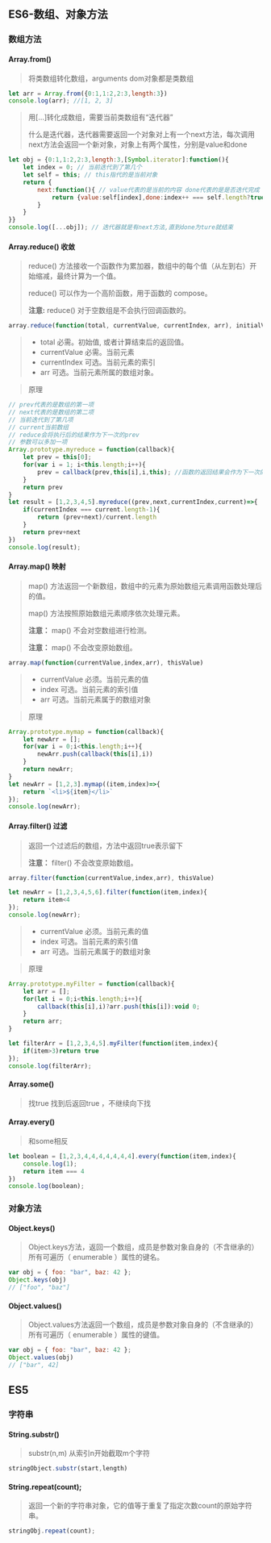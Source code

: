 



## ES6-数组、对象方法

### 数组方法

#### Array.from()

> 将类数组转化数组，arguments dom对象都是类数组 

```javascript
let arr = Array.from({0:1,1:2,2:3,length:3})
console.log(arr); //[1, 2, 3]
```

> 用[...]转化成数组，需要当前类数组有“迭代器” 
>
> 什么是迭代器，迭代器需要返回一个对象对上有一个next方法，每次调用next方法会返回一个新对象，对象上有两个属性，分别是value和done

```javascript
let obj = {0:1,1:2,2:3,length:3,[Symbol.iterator]:function(){
    let index = 0; // 当前迭代到了第几个
    let self = this; // this指代的是当前对象
    return {
        next:function(){ // value代表的是当前的内容 done代表的是是否迭代完成
            return {value:self[index],done:index++ === self.length?true:false}
        }
    }
}}
console.log([...obj]); // 迭代器就是有next方法,直到done为ture就结束
```

#### Array.reduce()  收敛

> reduce() 方法接收一个函数作为累加器，数组中的每个值（从左到右）开始缩减，最终计算为一个值。
>
> reduce() 可以作为一个高阶函数，用于函数的 compose。
>
> **注意:** reduce() 对于空数组是不会执行回调函数的。

```javascript
array.reduce(function(total, currentValue, currentIndex, arr), initialValue)
```

> - total 必需。初始值, 或者计算结束后的返回值。
> - currentValue	必需。当前元素
> - currentIndex	可选。当前元素的索引
> - arr	可选。当前元素所属的数组对象。

> 原理

```javascript
// prev代表的是数组的第一项
// next代表的是数组的第二项
// 当前迭代到了第几项
// current当前数组
// reduce会将执行后的结果作为下一次的prev
// 参数可以多加一项
Array.prototype.myreduce = function(callback){
    let prev = this[0];
    for(var i = 1; i<this.length;i++){
        prev = callback(prev,this[i],i,this); //函数的返回结果会作为下一次的prev
    }
    return prev
}
let result = [1,2,3,4,5].myreduce((prev,next,currentIndex,current)=>{
    if(currentIndex === current.length-1){
        return (prev+next)/current.length
    }
    return prev+next
})
console.log(result);
```

#### Array.map() 映射

> map() 方法返回一个新数组，数组中的元素为原始数组元素调用函数处理后的值。
>
> map() 方法按照原始数组元素顺序依次处理元素。
>
> **注意：** map() 不会对空数组进行检测。
>
> **注意：** map() 不会改变原始数组。

```javascript
array.map(function(currentValue,index,arr), thisValue)
```

>- currentValue 必须。当前元素的值
>- index 可选。当前元素的索引值
>- arr  可选。当前元素属于的数组对象

> 原理

```javascript
Array.prototype.mymap = function(callback){
    let newArr = [];
    for(var i = 0;i<this.length;i++){
        newArr.push(callback(this[i],i))
    }
    return newArr;
}
let newArr = [1,2,3].mymap((item,index)=>{
    return `<li>${item}</li>`
});
console.log(newArr);
```

#### Array.filter() 过滤

> 返回一个过滤后的数组，方法中返回true表示留下
>
> **注意：** filter() 不会改变原始数组。

```javascript
array.filter(function(currentValue,index,arr), thisValue)

let newArr = [1,2,3,4,5,6].filter(function(item,index){
    return item<4
});
console.log(newArr);
```

>- currentValue	必须。当前元素的值
>- index	可选。当前元素的索引值
>- arr	可选。当前元素属于的数组对象

> 原理

```javascript
Array.prototype.myFilter = function(callback){
    let arr = [];
    for(let i = 0;i<this.length;i++){
        callback(this[i],i)?arr.push(this[i]):void 0;
    }
    return arr;
}

let filterArr = [1,2,3,4,5].myFilter(function(item,index){
    if(item>3)return true
});
console.log(filterArr);
```

#### Array.some()

> 找true 找到后返回true ，不继续向下找

#### Array.every()

> 和some相反

```javascript
let boolean = [1,2,3,4,4,4,4,4,4,4].every(function(item,index){
    console.log(1);
    return item === 4
})
console.log(boolean);
```

### 对象方法

#### Object.keys()

> Object.keys方法，返回一个数组，成员是参数对象自身的（不含继承的）所有可遍历（ enumerable ）属性的键名。

```javascript
var obj = { foo: "bar", baz: 42 };  
Object.keys(obj)  
// ["foo", "baz"] 
```

#### Object.values()

> Object.values方法返回一个数组，成员是参数对象自身的（不含继承的）所有可遍历（ enumerable ）属性的键值。

```javascript
var obj = { foo: "bar", baz: 42 };  
Object.values(obj)  
// ["bar", 42]   
```

## ES5

### 字符串

#### String.substr()

> substr(n,m) 从索引n开始截取m个字符

```javascript
stringObject.substr(start,length)
```

#### String.repeat(count);

> 返回一个新的字符串对象，它的值等于重复了指定次数count的原始字符串。

```javascript
stringObj.repeat(count);
```



